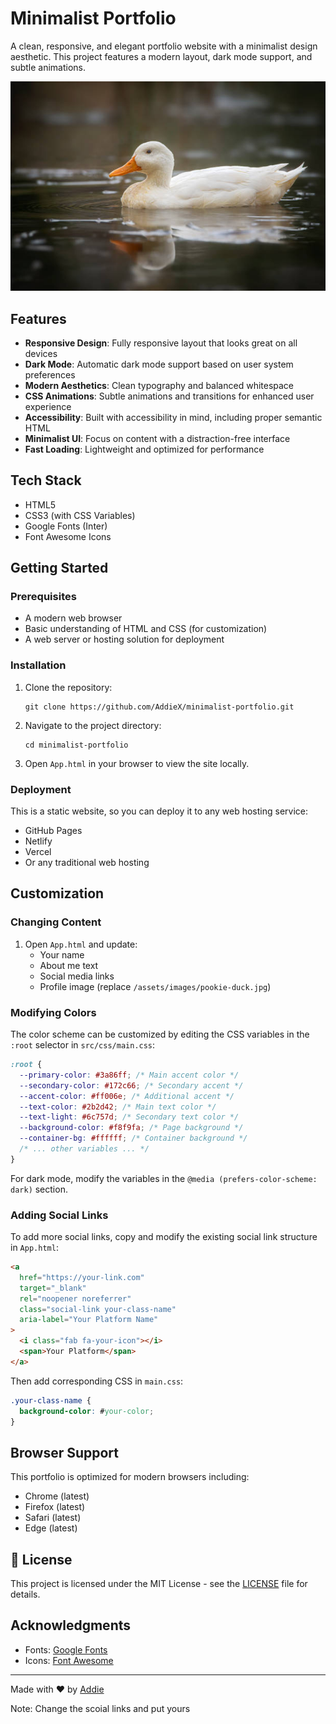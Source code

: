 # Minimalist Portfolio

A clean, responsive, and elegant portfolio website with a minimalist design aesthetic. This project features a modern layout, dark mode support, and subtle animations.

![Minimalist Portfolio Preview](/assets/images/pookie-duck.jpg)

## Features

- **Responsive Design**: Fully responsive layout that looks great on all devices
- **Dark Mode**: Automatic dark mode support based on user system preferences
- **Modern Aesthetics**: Clean typography and balanced whitespace
- **CSS Animations**: Subtle animations and transitions for enhanced user experience
- **Accessibility**: Built with accessibility in mind, including proper semantic HTML
- **Minimalist UI**: Focus on content with a distraction-free interface
- **Fast Loading**: Lightweight and optimized for performance

## Tech Stack

- HTML5
- CSS3 (with CSS Variables)
- Google Fonts (Inter)
- Font Awesome Icons

## Getting Started

### Prerequisites

- A modern web browser
- Basic understanding of HTML and CSS (for customization)
- A web server or hosting solution for deployment

### Installation

1. Clone the repository:

   ```
   git clone https://github.com/AddieX/minimalist-portfolio.git
   ```

2. Navigate to the project directory:

   ```
   cd minimalist-portfolio
   ```

3. Open `App.html` in your browser to view the site locally.

### Deployment

This is a static website, so you can deploy it to any web hosting service:

- GitHub Pages
- Netlify
- Vercel
- Or any traditional web hosting

## Customization

### Changing Content

1. Open `App.html` and update:
   - Your name
   - About me text
   - Social media links
   - Profile image (replace `/assets/images/pookie-duck.jpg`)

### Modifying Colors

The color scheme can be customized by editing the CSS variables in the `:root` selector in `src/css/main.css`:

```css
:root {
  --primary-color: #3a86ff; /* Main accent color */
  --secondary-color: #172c66; /* Secondary accent */
  --accent-color: #ff006e; /* Additional accent */
  --text-color: #2b2d42; /* Main text color */
  --text-light: #6c757d; /* Secondary text color */
  --background-color: #f8f9fa; /* Page background */
  --container-bg: #ffffff; /* Container background */
  /* ... other variables ... */
}
```

For dark mode, modify the variables in the `@media (prefers-color-scheme: dark)` section.

### Adding Social Links

To add more social links, copy and modify the existing social link structure in `App.html`:

```html
<a
  href="https://your-link.com"
  target="_blank"
  rel="noopener noreferrer"
  class="social-link your-class-name"
  aria-label="Your Platform Name"
>
  <i class="fab fa-your-icon"></i>
  <span>Your Platform</span>
</a>
```

Then add corresponding CSS in `main.css`:

```css
.your-class-name {
  background-color: #your-color;
}
```

## Browser Support

This portfolio is optimized for modern browsers including:

- Chrome (latest)
- Firefox (latest)
- Safari (latest)
- Edge (latest)

## 📄 License
This project is licensed under the MIT License - see the [LICENSE](LICENSE) file for details.

## Acknowledgments

- Fonts: [Google Fonts](https://fonts.google.com/)
- Icons: [Font Awesome](https://fontawesome.com/)

---

Made with ❤️ by [Addie](https://github.com/AddieX)

Note: Change the scoial links and put yours
